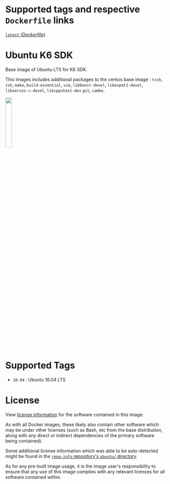 # Supported tags and respective `Dockerfile` links

[`latest` (*Dockerfile*)](https://github.com/koichi-murakami/ubuntu_sdk/blob/master/Dockerfile)

# Ubuntu K6 SDK

Base image of Ubuntu LTS for K6 SDK.

This images includes additional packages to the centos base image :
`tcsh`, `zsh`, `make`, `build-essential`, `vim`, 
`libboost-devel`, `libexpat1-devel`, `libxerces-c-devel`, `libcpputest-dev`
`git`, `camke`.

<img src="https://assets.ubuntu.com/v1/57a889f6-ubuntu-logo112.png" width=20%>

# Supported Tags

* `18.04` : Ubuntu 18.04 LTS

# License

View [license information](https://www.ubuntu.com/licensing)
for the software contained in this image.

As with all Docker images, these likely also contain other software
which may be under other licenses (such as Bash, etc from the base
distribution, along with any direct or indirect dependencies of
the primary software being contained).

Some additional license information which was able to be auto-detected
might be found in the
[`repo-info` repository's `ubuntu/` directory](https://github.com/docker-library/repo-info/tree/master/repos/ubuntu).

As for any pre-built image usage, it is the image user's responsibility
to ensure that any use of this image complies with any relevant licenses
for all software contained within.

